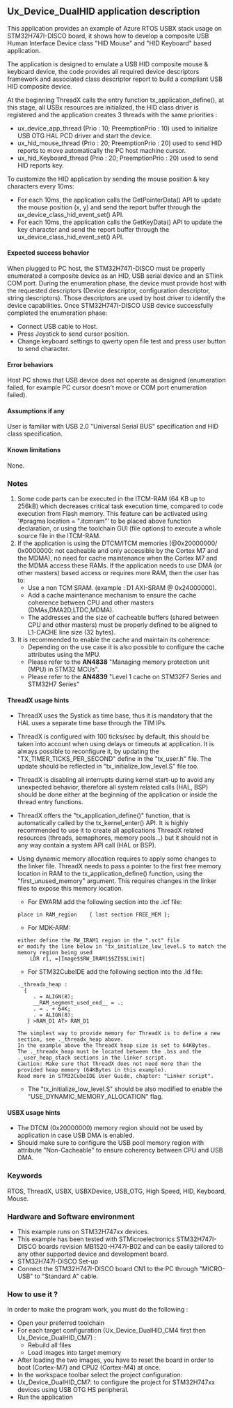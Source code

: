 
## <b>Ux_Device_DualHID application description</b>

This application provides an example of Azure RTOS USBX stack usage on STM32H747I-DISCO board, it shows how to develop a composite USB Human Interface
Device class "HID Mouse" and "HID Keyboard" based application.

The application is designed to emulate a USB HID composite mouse & keyboard device, the code provides all required device descriptors framework
and associated class descriptor report to build a compliant USB HID composite device.

At the beginning ThreadX calls the entry function tx_application_define(), at this stage, all USBx resources are initialized, the HID class driver is
registered and the application creates 3 threads with the same priorities :

  - ux_device_app_thread (Prio : 10; PreemptionPrio : 10) used to initialize USB OTG HAL PCD driver and start the device.
  - ux_hid_mouse_thread (Prio : 20; PreemptionPrio : 20)  used to send HID reports to move automatically the PC host machine cursor.
  - ux_hid_Keyboard_thread (Prio : 20; PreemptionPrio : 20)  used to send HID reports key.

To customize the HID application by sending the mouse position & key characters every 10ms:
  - For each 10ms, the application calls the GetPointerData() API to update the mouse position (x, y)
    and send the report buffer through the ux_device_class_hid_event_set() API.
  - For each 10ms, the application calls the GetKeyData() API to update the key character and
    send the report buffer through the ux_device_class_hid_event_set() API.

#### <b>Expected success behavior</b>

When plugged to PC host, the STM32H747I-DISCO must be properly enumerated a composite device as an HID, USB serial device and an STlink COM port.
During the enumeration phase, the device must provide host with the requested descriptors (Device descriptor, configuration descriptor, string descriptors).
Those descriptors are used by host driver to identify the device capabilities. Once STM32H747I-DISCO USB device successfully completed the enumeration phase:

- Connect USB cable to Host.
- Press Joystick to send cursor position.
- Change keyboard settings to qwerty open file test and press user button to send character.

#### <b>Error behaviors</b>

Host PC shows that USB device does not operate as designed (enumeration failed, for example PC cursor doesn't move or COM port enumeration failed).

#### <b>Assumptions if any</b>

User is familiar with USB 2.0 "Universal Serial BUS" specification and HID class specification.

#### <b>Known limitations</b>

None.

### <b>Notes</b>

 1. Some code parts can be executed in the ITCM-RAM (64 KB up to 256kB) which decreases critical task execution time, compared to code execution from Flash memory. This feature can be activated using '#pragma location = ".itcmram"' to be placed above function declaration, or using the toolchain GUI (file options) to execute a whole source file in the ITCM-RAM.
 2.  If the application is using the DTCM/ITCM memories (@0x20000000/ 0x0000000: not cacheable and only accessible by the Cortex M7 and the MDMA), no need for cache maintenance when the Cortex M7 and the MDMA access these RAMs. If the application needs to use DMA (or other masters) based access or requires more RAM, then the user has to:
      - Use a non TCM SRAM. (example : D1 AXI-SRAM @ 0x24000000).
      - Add a cache maintenance mechanism to ensure the cache coherence between CPU and other masters (DMAs,DMA2D,LTDC,MDMA).
      - The addresses and the size of cacheable buffers (shared between CPU and other masters) must be properly defined to be aligned to L1-CACHE line size (32 bytes).
 3.  It is recommended to enable the cache and maintain its coherence:
      - Depending on the use case it is also possible to configure the cache attributes using the MPU.
      - Please refer to the **AN4838** "Managing memory protection unit (MPU) in STM32 MCUs".
      - Please refer to the **AN4839** "Level 1 cache on STM32F7 Series and STM32H7 Series"

#### <b>ThreadX usage hints</b>

 - ThreadX uses the Systick as time base, thus it is mandatory that the HAL uses a separate time base through the TIM IPs.
 - ThreadX is configured with 100 ticks/sec by default, this should be taken into account when using delays or timeouts at application. It is always possible to reconfigure it, by updating the "TX_TIMER_TICKS_PER_SECOND" define in the "tx_user.h" file. The update should be reflected in "tx_initialize_low_level.S" file too.
 - ThreadX is disabling all interrupts during kernel start-up to avoid any unexpected behavior, therefore all system related calls (HAL, BSP) should be done either at the beginning of the application or inside the thread entry functions.
 - ThreadX offers the "tx_application_define()" function, that is automatically called by the tx_kernel_enter() API.
   It is highly recommended to use it to create all applications ThreadX related resources (threads, semaphores, memory pools...)  but it should not in any way contain a system API call (HAL or BSP).
 - Using dynamic memory allocation requires to apply some changes to the linker file.
   ThreadX needs to pass a pointer to the first free memory location in RAM to the tx_application_define() function, using the "first_unused_memory" argument.
   This requires changes in the linker files to expose this memory location.
    + For EWARM add the following section into the .icf file:
     ```
     place in RAM_region    { last section FREE_MEM };
     ```
    + For MDK-ARM:
    ```
    either define the RW_IRAM1 region in the ".sct" file
    or modify the line below in "tx_initialize_low_level.S to match the memory region being used
        LDR r1, =|Image$$RW_IRAM1$$ZI$$Limit|
    ```
    + For STM32CubeIDE add the following section into the .ld file:
    ```
    ._threadx_heap :
      {
         . = ALIGN(8);
         __RAM_segment_used_end__ = .;
         . = . + 64K;
         . = ALIGN(8);
       } >RAM_D1 AT> RAM_D1
    ```

       The simplest way to provide memory for ThreadX is to define a new section, see ._threadx_heap above.
       In the example above the ThreadX heap size is set to 64KBytes.
       The ._threadx_heap must be located between the .bss and the ._user_heap_stack sections in the linker script.
       Caution: Make sure that ThreadX does not need more than the provided heap memory (64KBytes in this example).
       Read more in STM32CubeIDE User Guide, chapter: "Linker script".

    + The "tx_initialize_low_level.S" should be also modified to enable the "USE_DYNAMIC_MEMORY_ALLOCATION" flag.

#### <b>USBX usage hints</b>

- The DTCM (0x20000000) memory region should not be used by application in case USB DMA is enabled.
- Should make sure to configure the USB pool memory region with attribute "Non-Cacheable" to ensure coherency between CPU and USB DMA.

### <b>Keywords</b>

RTOS, ThreadX, USBX, USBXDevice, USB_OTG, High Speed, HID, Keyboard, Mouse.

### <b>Hardware and Software environment</b>

  - This example runs on STM32H747xx devices.
  - This example has been tested with STMicroelectronics STM32H747I-DISCO boards revision MB1520-H747I-B02
    and can be easily tailored to any other supported device and development board.
  - STM32H747I-DISCO Set-up
  - Connect the STM32H747I-DISCO board CN1 to the PC through "MICRO-USB" to "Standard A" cable.

### <b>How to use it ?</b>

In order to make the program work, you must do the following :

 - Open your preferred toolchain
 - For each target configuration (Ux_Device_DualHID_CM4 first then Ux_Device_DualHID_CM7) :
     - Rebuild all files
     - Load images into target memory
 - After loading the two images, you have to reset the board in order to boot (Cortex-M7) and CPU2 (Cortex-M4) at once.
 - In the workspace toolbar select the project configuration:
 - Ux_Device_DualHID_CM7: to configure the project for STM32H747xx devices using USB OTG HS peripheral.
 - Run the application